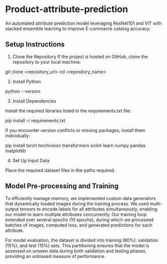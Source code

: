 # Product-attribute-prediction
An automated attribute prediction model leveraging ResNet101 and ViT with stacked ensemble learning to improve E-commerce catalog accuracy. 

## Setup Instructions

1. Clone the Repository
If the project is hosted on GitHub, clone the repository to your local machine:

git clone <repository_url>
cd <repository_name>

2. Install Python

python --version

3. Install Dependencies

Install the required libraries listed in the requirements.txt file:

pip install -r requirements.txt

If you encounter version conflicts or missing packages, install them individually:

pip install torch torchvision transformers scikit-learn numpy pandas matplotlib

4. Set Up Input Data

Place the required dataset files in the paths required.

## Model Pre-processing and Training

To efficiently manage memory, we implemented custom data generators that dynamically loaded images during the training process. We used multi-output tensors to encode labels for all attributes simultaneously, enabling our model to learn multiple attributes concurrently. Our training loop extended over several epochs (10 epochs), during which we processed batches of images, computed loss, and generated predictions for each attribute.

For model evaluation, the dataset is divided into training (80\%), validation (15\%), and test (15\%) sets. This partitioning ensures that the model is assessed on unseen data during both validation and testing phases, providing an unbiased measure of performance.

